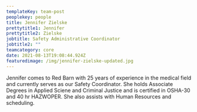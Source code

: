 ```yaml
---
templateKey: team-post
peoplekey: people
title: Jennifer Zielske
prettytitle1: Jennifer
prettytitle2: Zielske
jobtitle: Safety Administrative Coordinator
jobtitle2: ""
teamcategory: core
date: 2021-08-13T19:08:44.924Z
featuredimage: /img/jennifer-zielske-updated.jpg
---
```


Jennifer comes to Red Barn with 25 years of experience in the medical field and currently serves as our Safety Coordinator. She holds Associate Degrees in Applied Sciene and Criminal Justice and is certified in OSHA-30 and 40 hr HAZWOPER. She also assists with Human Resources and scheduling.
